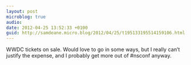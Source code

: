 ```yaml
---
layout: post
microblog: true
audio: 
date: 2012-04-25 13:52:33 +0100
guid: http://samdeane.micro.blog/2012/04/25/t195133195514159106.html
---
```

WWDC tickets on sale. Would love to go in some ways, but I really can’t justify the expense, and I probably get more out of #nsconf anyway.

